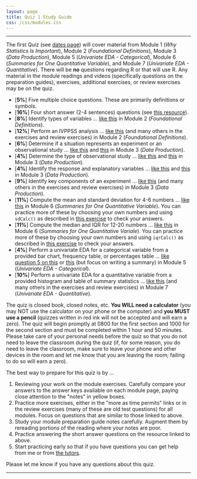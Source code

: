 ```yaml
---
layout: page
title: Quiz 1 Study Guide
css: /css/modules.css
---
```


----

The first Quiz (see [dates page](../Dates-Current)) will cover material from Module 1 (*Why Statistics Is Important*), Module 2 (*Foundational Definitions*), Module 3 (*Data Production*), Module 5 (*Univariate EDA - Categorical*), Module 6 (*Summaries for One Quantitative Variable*), and Module 7 (*Univariate EDA - Quantitative*). There will be **no** questions regarding R or that will use R. Any material in the module readings and videos (specifically questions on the preparation guides), exercises, additional exercises, or review exercises may be on the quiz.

* [**5%**] Five multiple choice questions. These are primarily definitions or symbols.
* [**16%**] Four short answer (2-4 sentences) questions (see [this resource](../ShortAnswerQuestions)).
* [**8%**] Identify types of variables ... [like this](../../modules/CE/FoundationalDefns_CE1.html#types-of-variables-i) in Module 2 (*Foundational Definitions*).
* [**12%**] Perform an IVPPSS analysis ... [like this](../../modules/CE/FoundationalDefns_CE1.html#sustainability-survey) (and many others in the exercises and review exercises) in Module 2 (*Foundational Definitions*).
* [**6%**] Determine if a situation represents an experiment or an observational study ... [like this](../../modules/CE/DataProduction_CE1.html#study-types-i) and [this](../../modules/CE/DataProduction_CE2.html#study-types-ii) in Module 3 (*Data Production*).
* [**4%**] Determine the type of observational study ... [like this](../../modules/CE/../../modules/CE/DataProduction_CE1.html#types-of-observational-studies-i) and [this](../../modules/CE/../../modules/CE/DataProduction_CE2.html#types-of-observational-studies-ii) in Module 3 (*Data Production*).
* [**4%**] Identify the response and explanatory variables ... [like this](../../modules/CE/../../modules/CE/DataProduction_CE1.html#identify-response-and-explanatory-variables-i) and [this](../../modules/CE/../../modules/CE/DataProduction_CE2.html#identify-response-and-explanatory-variables-ii) in Module 3 (*Data Production*).
* [**9%**] Identify key components of an experiment ... [like this](../../modules/CE/../../modules/CE/DataProduction_CE1.html#blood-pressure-study) (and many others in the exercises and review exercises) in Module 3 (*Data Production*).
* [**11%**] Compute the mean and standard deviation for 4-6 numbers ... [like this](../../modules/CE/UEDAQuant1_CE1.html#hand-calculations) in Module 6 (*Summaries for One Quantitative Variable*). You can practice more of these by choosing your own numbers and using `sdCalc()` as described in [this exercise](../..//modules/CE/UEDAQuant1_CE1#hints) to check your answers.
* [**11%**] Compute the median and IQR for 12-20 numbers ... [like this](../../modules/CE/UEDAQuant1_CE1.html#hand-calculations) in Module 6 (*Summaries for One Quantitative Variale*). You can practice more of these by choosing your own numbers and using `iqrCalc()` as described in [this exercise](../..//modules/CE/UEDAQuant1_CE1#hints) to check your answers.
* [**4%**] Perform a univariate EDA for a categorical variable from a provided bar chart, frequency table, or percentages table ... [like question 5 on this](../../modules/CE/UEDACat_CE1.html#bar-chart-i) or [this](../../modules/CE/UEDACat_CE2.html#bar-chart-ii) (but focus on writing a summary) in Module 5 (*Univariate EDA - Categorical*).
* [**10%**] Perform a univariate EDA for a quantitative variable from a provided histogram and table of summary statistics ... [like this](../../modules/CE/UEDAQuant2_CE1.html#commute-times) (and many others in the exercises and review exercises) in Module 7 (*Univariate EDA - Quantitative*).

The quiz is closed book, closed notes, etc. **You WILL need a calculator** (you may NOT use the calculator on your phone or the computer) and **you MUST use a pencil** (quizzes written in red ink will not be accepted and will earn a zero). The quiz will begin promptly at 0800 for the first section and 1000 for the second section and must be completed within 1 hour and 50 minutes. Please take care of your personal needs before the quiz so that you do not need to leave the classroom during the quiz (if, for some reason, you do need to leave the classroom, make sure to leave your phone and other devices in the room and let me know that you are leaving the room; failing to do so will earn a zero).

The best way to prepare for this quiz is by ...

1. Reviewing your work on the module exercises. Carefully compare your answers to the answer keys available on each module page, paying close attention to the "notes" in yellow boxes.
1. Practice more exercises, either in the "more as time permits" links or in the review exercises (many of these are old test questions) for all modules. Focus on questions that are similar to those linked to above.
1. Study your module preparation guide notes carefully. Augment them by rereading portions of the reading where your notes are poor.
1. Practice answering the short answer questions on the resource linked to above.
1. Start practicing early so that if you have questions you can get help from me or from [the tutors](../Syllabus-Current.html#tutors).

Please let me know if you have any questions about this quiz.

----
